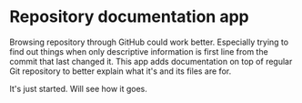 
# Repository documentation app

Browsing repository through GitHub could work better. Especially trying to find out things when only descriptive information is first line from the commit that last changed it. This app adds documentation on top of regular Git repository to better explain what it's and its files are for.

It's just started. Will see how it goes.
